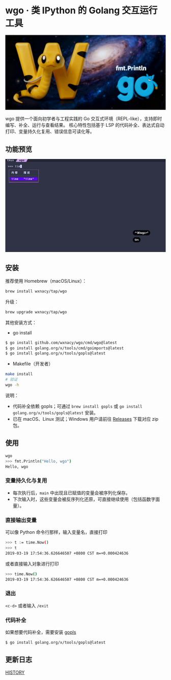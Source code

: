 # wgo · 类 IPython 的 Golang 交互运行工具

<div align="center">

<img src="assets/wgo_main.png" alt="wgo 主图" width="720" />

</div>

wgo 提供一个面向初学者与工程实践的 Go 交互式环境（REPL-like），支持即时编写、补全、运行与查看结果。
核心特性包括基于 LSP 的代码补全、表达式自动打印、变量持久化复用、错误信息可读化等。

## 功能预览

![preview](assets/preview.gif)

## 安装

推荐使用 Homebrew（macOS/Linux）：

```bash
brew install wxnacy/tap/wgo
```

升级：

```bash
brew upgrade wxnacy/tap/wgo
```

其他安装方式：

- go install

```bash
$ go install github.com/wxnacy/wgo/cmd/wgo@latest
$ go install golang.org/x/tools/cmd/goimports@latest
$ go install golang.org/x/tools/gopls@latest
```

- Makefile（开发者）

```bash
make install
# 验证
wgo -h
```

说明：
- 代码补全依赖 gopls；可通过 `brew install gopls` 或 `go install golang.org/x/tools/gopls@latest` 安装。
- 已在 macOS、Linux 测试；Windows 用户请前往 [Releases](https://github.com/wxnacy/wgo/releases) 下载对应 zip 包。

## 使用

```bash
wgo
>>> fmt.Println("Hello, wgo")
Hello, wgo
```

### 变量持久化与复用

- 每次执行后，`main` 中出现且已赋值的变量会被序列化保存。
- 下次输入时，这些变量会被反序列化还原，可直接继续使用（包括函数字面量）。


### 直接输出变量

可以像 Python 命令行那样，输入变量名，直接打印

```bash
>>> t := time.Now()
>>> t
2019-03-19 17:54:36.626646507 +0800 CST m=+0.000424636

```

或者直接输入对象进行打印

```bash
>>> time.Now()
2019-03-19 17:54:36.626646507 +0800 CST m=+0.000424636
```

### 退出

`<c-d>` 或者输入 `/exit`

### 代码补全

如果想要代码补全，需要安装 [gopls](https://github.com/golang/tools/tree/master/gopls)

```bash
$ go install golang.org/x/tools/gopls@latest
```


## 更新日志

[HISTORY](HISTORY.md)
